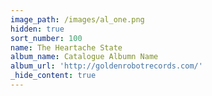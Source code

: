 ```yaml
---
image_path: /images/al_one.png
hidden: true
sort_number: 100
name: The Heartache State
album_name: Catalogue Albumn Name
album_url: 'http://goldenrobotrecords.com/'
_hide_content: true
---
```

